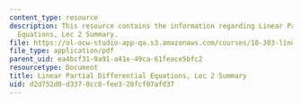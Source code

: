 ```yaml
---
content_type: resource
description: This resource contains the information regarding Linear Partial Differential
  Equations, Lec 2 Summary.
file: https://ol-ocw-studio-app-qa.s3.amazonaws.com/courses/18-303-linear-partial-differential-equations-analysis-and-numerics-fall-2014/d2d752d0d3370cc8fee328fcf07afd37_MIT18_303F14_Lecture2.pdf
file_type: application/pdf
parent_uid: ea4bcf31-0a91-a41e-49ca-61feace5bfc2
resourcetype: Document
title: Linear Partial Differential Equations, Lec 2 Summary
uid: d2d752d0-d337-0cc8-fee3-28fcf07afd37
---
```

